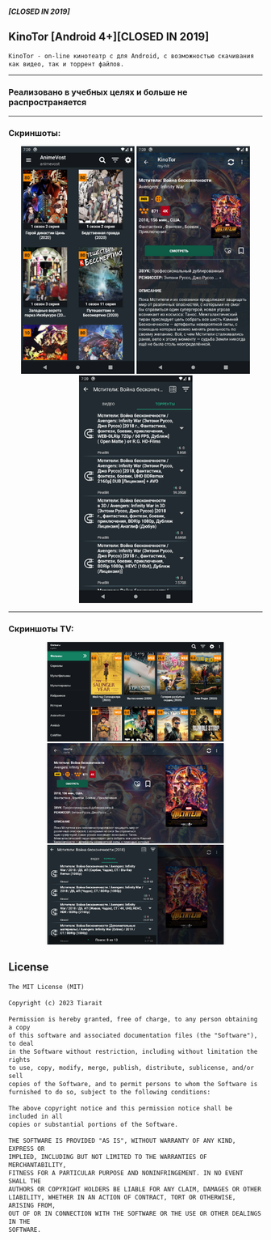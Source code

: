##### [CLOSED IN 2019]
## KinoTor [Android 4+][CLOSED IN 2019]
 
    KinoTor - on-line кинотеатр с для Android, с возможностью скачивания как видео, так и торрент файлов.
---

### Реализовано в учебных целях и больше не распространяется
---
### Скриншоты:
<p align="center">
  <img src="https://github.com/Tiarait/KinoTor/blob/master/screenshots/m1.png" height="450" title="hover text">
  <img src="https://github.com/Tiarait/KinoTor/blob/master/screenshots/m2.png" height="450" alt="accessibility text">
  <img src="https://github.com/Tiarait/KinoTor/blob/master/screenshots/m3.png" height="450" title="hover text">
</p>


---

### Скриншоты TV:
<p align="center">
  <img src="https://github.com/Tiarait/KinoTor/blob/master/screenshots/tv1.png" width="350" title="hover text">
  <img src="https://github.com/Tiarait/KinoTor/blob/master/screenshots/tv2.png" width="350" alt="accessibility text">
  <img src="https://github.com/Tiarait/KinoTor/blob/master/screenshots/tv3.png" width="350" title="hover text">
</p>

## License
```
The MIT License (MIT)

Copyright (c) 2023 Tiarait

Permission is hereby granted, free of charge, to any person obtaining a copy
of this software and associated documentation files (the "Software"), to deal
in the Software without restriction, including without limitation the rights
to use, copy, modify, merge, publish, distribute, sublicense, and/or sell
copies of the Software, and to permit persons to whom the Software is
furnished to do so, subject to the following conditions:

The above copyright notice and this permission notice shall be included in all
copies or substantial portions of the Software.

THE SOFTWARE IS PROVIDED "AS IS", WITHOUT WARRANTY OF ANY KIND, EXPRESS OR
IMPLIED, INCLUDING BUT NOT LIMITED TO THE WARRANTIES OF MERCHANTABILITY,
FITNESS FOR A PARTICULAR PURPOSE AND NONINFRINGEMENT. IN NO EVENT SHALL THE
AUTHORS OR COPYRIGHT HOLDERS BE LIABLE FOR ANY CLAIM, DAMAGES OR OTHER
LIABILITY, WHETHER IN AN ACTION OF CONTRACT, TORT OR OTHERWISE, ARISING FROM,
OUT OF OR IN CONNECTION WITH THE SOFTWARE OR THE USE OR OTHER DEALINGS IN THE
SOFTWARE.
```
